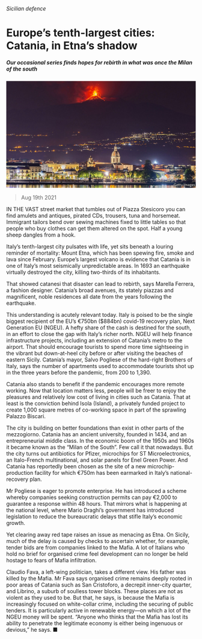 ###### Sicilian defence

# Europe’s tenth-largest cities: Catania, in Etna’s shadow 

##### Our occasional series finds hopes for rebirth in what was once the Milan of the south 

![image](images/20210821_EUP002_0.jpg) 

> Aug 19th 2021 

IN THE VAST street market that tumbles out of Piazza Stesicoro you can find amulets and antiques, pirated CDs, trousers, tuna and horsemeat. Immigrant tailors bend over sewing machines fixed to little tables so that people who buy clothes can get them altered on the spot. Half a young sheep dangles from a hook.

Italy’s tenth-largest city pulsates with life, yet sits beneath a louring reminder of mortality: Mount Etna, which has been spewing fire, smoke and lava since February. Europe’s largest volcano is evidence that Catania is in one of Italy’s most seismically unpredictable areas. In 1693 an earthquake virtually destroyed the city, killing two-thirds of its inhabitants.


That showed catanesi that disaster can lead to rebirth, says Marella Ferrera, a fashion designer. Catania’s broad avenues, its stately piazzas and magnificent, noble residences all date from the years following the earthquake.

This understanding is acutely relevant today. Italy is poised to be the single biggest recipient of the EU’s €750bn ($884bn) covid-19 recovery plan, Next Generation EU (NGEU). A hefty share of the cash is destined for the south, in an effort to close the gap with Italy’s richer north. NGEU will help finance infrastructure projects, including an extension of Catania’s metro to the airport. That should encourage tourists to spend more time sightseeing in the vibrant but down-at-heel city before or after visiting the beaches of eastern Sicily. Catania’s mayor, Salvo Pogliese of the hard-right Brothers of Italy, says the number of apartments used to accommodate tourists shot up in the three years before the pandemic, from 200 to 1,390.

Catania also stands to benefit if the pandemic encourages more remote working. Now that location matters less, people will be freer to enjoy the pleasures and relatively low cost of living in cities such as Catania. That at least is the conviction behind Isola (Island), a privately funded project to create 1,000 square metres of co-working space in part of the sprawling Palazzo Biscari.

The city is building on better foundations than exist in other parts of the mezzogiorno. Catania has an ancient university, founded in 1434, and an entrepreneurial middle class. In the economic boom of the 1950s and 1960s it became known as the “Milan of the South”. Few call it that nowadays. But the city turns out antibiotics for Pfizer, microchips for ST Microelectronics, an Italo-French multinational, and solar panels for Enel Green Power. And Catania has reportedly been chosen as the site of a new microchip-production facility for which €750m has been earmarked in Italy’s national-recovery plan.

Mr Pogliese is eager to promote enterprise. He has introduced a scheme whereby companies seeking construction permits can pay €2,000 to guarantee a response within 48 hours. That mirrors what is happening at the national level, where Mario Draghi’s government has introduced legislation to reduce the bureaucratic delays that stifle Italy’s economic growth.

Yet clearing away red tape raises an issue as menacing as Etna. On Sicily, much of the delay is caused by checks to ascertain whether, for example, tender bids are from companies linked to the Mafia. A lot of Italians who hold no brief for organised crime feel development can no longer be held hostage to fears of Mafia infiltration.

Claudio Fava, a left-wing politician, takes a different view. His father was killed by the Mafia. Mr Fava says organised crime remains deeply rooted in poor areas of Catania such as San Cristoforo, a decrepit inner-city quarter, and Librino, a suburb of soulless tower blocks. These places are not as violent as they used to be. But that, he says, is because the Mafia is increasingly focused on white-collar crime, including the securing of public tenders. It is particularly active in renewable energy—on which a lot of the NGEU money will be spent. “Anyone who thinks that the Mafia has lost its ability to penetrate the legitimate economy is either being ingenuous or devious,” he says. ■

